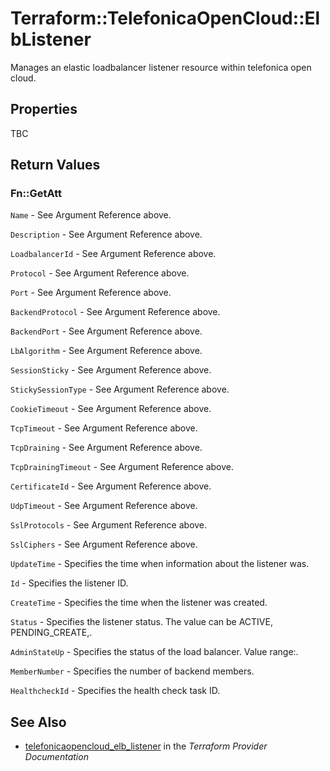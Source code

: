 # Terraform::TelefonicaOpenCloud::ElbListener

Manages an elastic loadbalancer listener resource within telefonica open cloud.

## Properties

TBC

## Return Values

### Fn::GetAtt

`Name` - See Argument Reference above.

`Description` - See Argument Reference above.

`LoadbalancerId` - See Argument Reference above.

`Protocol` - See Argument Reference above.

`Port` - See Argument Reference above.

`BackendProtocol` - See Argument Reference above.

`BackendPort` - See Argument Reference above.

`LbAlgorithm` - See Argument Reference above.

`SessionSticky` - See Argument Reference above.

`StickySessionType` - See Argument Reference above.

`CookieTimeout` - See Argument Reference above.

`TcpTimeout` - See Argument Reference above.

`TcpDraining` - See Argument Reference above.

`TcpDrainingTimeout` - See Argument Reference above.

`CertificateId` - See Argument Reference above.

`UdpTimeout` - See Argument Reference above.

`SslProtocols` - See Argument Reference above.

`SslCiphers` - See Argument Reference above.

`UpdateTime` - Specifies the time when information about the listener was.

`Id` - Specifies the listener ID.

`CreateTime` - Specifies the time when the listener was created.

`Status` - Specifies the listener status. The value can be ACTIVE, PENDING_CREATE,.

`AdminStateUp` - Specifies the status of the load balancer. Value range:.

`MemberNumber` - Specifies the number of backend members.

`HealthcheckId` - Specifies the health check task ID.

## See Also

* [telefonicaopencloud_elb_listener](https://www.terraform.io/docs/providers/telefonicaopencloud/r/elb_listener.html) in the _Terraform Provider Documentation_